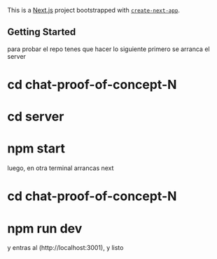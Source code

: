 This is a [Next.js](https://nextjs.org/) project bootstrapped with [`create-next-app`](https://github.com/vercel/next.js/tree/canary/packages/create-next-app).

## Getting Started

para probar el repo tenes que hacer lo siguiente
primero se arranca el server

# cd chat-proof-of-concept-N

# cd server

# npm start

luego, en otra terminal arrancas next

# cd chat-proof-of-concept-N

# npm run dev

y entras al (http://localhost:3001), y listo
